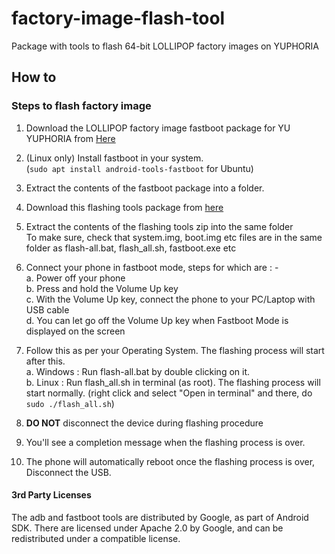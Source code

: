 # factory-image-flash-tool
Package with tools to flash 64-bit LOLLIPOP factory images on YUPHORIA

## How to
### Steps to flash factory image
 1. Download the LOLLIPOP factory image fastboot package for YU YUPHORIA from [Here](https://cyngn.com/support/)
 
 2. (Linux only) Install fastboot in your system.    
      (<code>sudo apt install android-tools-fastboot</code> for Ubuntu)

 3. Extract the contents of the fastboot package into a folder.
 
 4. Download this flashing tools package from [here](https://github.com/YUPlayGod/factory-image-flash-tools/archive/yuphoria-lollipop-windows-flashtools.zip)

 5. Extract the contents of the flashing tools zip into the same folder    
    To make sure, check that system.img, boot.img etc files are in the same
    folder as flash-all.bat, flash_all.sh, fastboot.exe etc  

 6. Connect your phone in fastboot mode, steps for which are : -   
  a. Power off your phone    
  b. Press and hold the Volume Up key    
  c. With the Volume Up key, connect the phone to your PC/Laptop with USB cable   
  d. You can let go off the Volume Up key when Fastboot Mode is displayed on the screen    

 7. Follow this as per your Operating System. The flashing process will start after this.   
  a. Windows : Run flash-all.bat by double clicking on it.  
  b. Linux   : Run flash_all.sh in terminal (as root). The flashing process will start normally.
      (right click and select "Open in terminal" and there, do <code>sudo ./flash_all.sh</code>)

 8. <b>DO NOT</b> disconnect the device during flashing procedure

 9. You'll see a completion message when the flashing process is over.

 10. The phone will automatically reboot once the flashing process is over, Disconnect the USB.  

#### 3rd Party Licenses

The adb and fastboot tools are distributed by Google, as part of Android SDK. 
There are licensed under Apache 2.0 by Google, and can be redistributed under 
a compatible license. 
